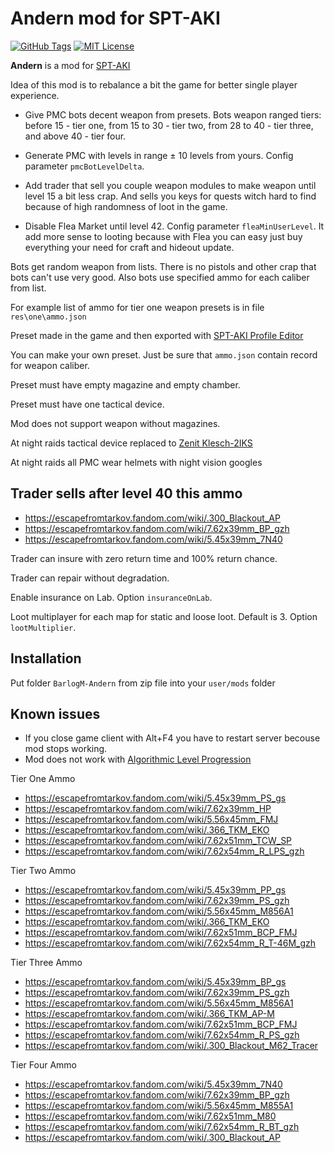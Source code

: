 # Andern mod for SPT-AKI

[![GitHub Tags](https://img.shields.io/github/v/tag/barlog-m/SPT-AKI-Andern?color=0298c3&label=version&style=flat-square)](https://github.com/barlog-m/oceanic-primal-visual-studio-code/tags)
[![MIT License](https://img.shields.io/badge/license-MIT-0298c3.svg?style=flat-square)](https://opensource.org/licenses/MIT)

**Andern** is a mod for [SPT-AKI](https://www.sp-tarkov.com/)

Idea of this mod is to rebalance a bit the game for better single player experience.

* Give PMC bots decent weapon from presets. Bots weapon ranged tiers: before 15 - tier one, from 15 to 30 - tier two, from 28 to 40 - tier three, and above 40 - tier four.

* Generate PMC with levels in range ± 10 levels from yours. Config parameter `pmcBotLevelDelta`.

* Add trader that sell you couple weapon modules to make weapon until level 15 a bit less crap. And sells you keys for quests witch hard to find because of high randomness of loot in the game.

* Disable Flea Market until level 42. Config parameter `fleaMinUserLevel`. It add more sense to looting because with Flea you can easy just buy everything your need for craft and hideout update.

Bots get random weapon from lists. There is no pistols and other crap that bots can't use very good.
Also bots use specified ammo for each caliber from list.

For example list of ammo for tier one weapon presets is in file `res\one\ammo.json`

Preset made in the game and then exported with [SPT-AKI Profile Editor](https://hub.sp-tarkov.com/files/file/184-spt-aki-profile-editor/)

You can make your own preset. Just be sure that `ammo.json` contain record for weapon caliber.

Preset must have empty magazine and empty chamber.

Preset must have one tactical device.

Mod does not support weapon without magazines.

At night raids tactical device replaced to [Zenit Klesch-2IKS](https://escapefromtarkov.fandom.com/wiki/Zenit_Klesch-2IKS_IR_illuminator_with_laser)

At night raids all PMC wear helmets with night vision googles

## Trader sells after level 40 this ammo

* https://escapefromtarkov.fandom.com/wiki/.300_Blackout_AP
* https://escapefromtarkov.fandom.com/wiki/7.62x39mm_BP_gzh
* https://escapefromtarkov.fandom.com/wiki/5.45x39mm_7N40

Trader can insure with zero return time and 100% return chance.

Trader can repair without degradation.

Enable insurance on Lab. Option `insuranceOnLab`.

Loot multiplayer for each map for static and loose loot. Default is 3. Option `lootMultiplier`.

## Installation

Put folder `BarlogM-Andern` from zip file into your `user/mods` folder

## Known issues

* If you close game client with Alt+F4 you have to restart server becouse mod stops working.
* Mod does not work with [Algorithmic Level Progression](https://hub.sp-tarkov.com/files/file/1400-algorithmic-level-progression/)

Tier One Ammo

* https://escapefromtarkov.fandom.com/wiki/5.45x39mm_PS_gs
* https://escapefromtarkov.fandom.com/wiki/7.62x39mm_HP
* https://escapefromtarkov.fandom.com/wiki/5.56x45mm_FMJ
* https://escapefromtarkov.fandom.com/wiki/.366_TKM_EKO
* https://escapefromtarkov.fandom.com/wiki/7.62x51mm_TCW_SP
* https://escapefromtarkov.fandom.com/wiki/7.62x54mm_R_LPS_gzh

Tier Two Ammo

* https://escapefromtarkov.fandom.com/wiki/5.45x39mm_PP_gs
* https://escapefromtarkov.fandom.com/wiki/7.62x39mm_PS_gzh
* https://escapefromtarkov.fandom.com/wiki/5.56x45mm_M856A1
* https://escapefromtarkov.fandom.com/wiki/.366_TKM_EKO
* https://escapefromtarkov.fandom.com/wiki/7.62x51mm_BCP_FMJ
* https://escapefromtarkov.fandom.com/wiki/7.62x54mm_R_T-46M_gzh

Tier Three Ammo

* https://escapefromtarkov.fandom.com/wiki/5.45x39mm_BP_gs
* https://escapefromtarkov.fandom.com/wiki/7.62x39mm_PS_gzh
* https://escapefromtarkov.fandom.com/wiki/5.56x45mm_M856A1
* https://escapefromtarkov.fandom.com/wiki/.366_TKM_AP-M
* https://escapefromtarkov.fandom.com/wiki/7.62x51mm_BCP_FMJ
* https://escapefromtarkov.fandom.com/wiki/7.62x54mm_R_PS_gzh
* https://escapefromtarkov.fandom.com/wiki/.300_Blackout_M62_Tracer

Tier Four Ammo

* https://escapefromtarkov.fandom.com/wiki/5.45x39mm_7N40
* https://escapefromtarkov.fandom.com/wiki/7.62x39mm_BP_gzh
* https://escapefromtarkov.fandom.com/wiki/5.56x45mm_M855A1
* https://escapefromtarkov.fandom.com/wiki/7.62x51mm_M80
* https://escapefromtarkov.fandom.com/wiki/7.62x54mm_R_BT_gzh
* https://escapefromtarkov.fandom.com/wiki/.300_Blackout_AP
